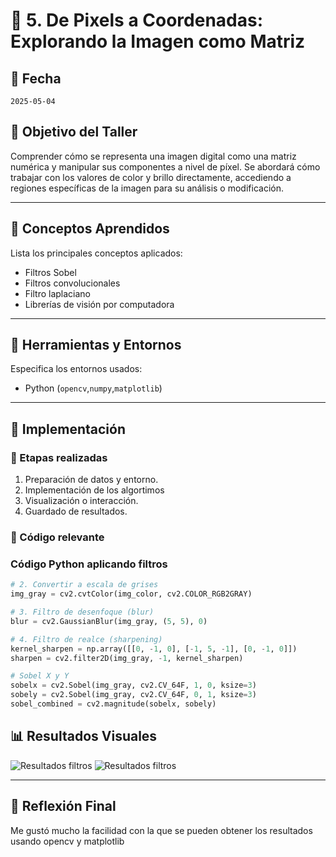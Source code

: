 # 🧪 5. De Pixels a Coordenadas: Explorando la Imagen como Matriz

## 📅 Fecha
`2025-05-04` 


## 🎯 Objetivo del Taller

Comprender cómo se representa una imagen digital como una matriz numérica y manipular sus componentes a nivel de píxel. Se abordará cómo trabajar con los valores de color y brillo directamente, accediendo a regiones específicas de la imagen para su análisis o modificación.

---

## 🧠 Conceptos Aprendidos

Lista los principales conceptos aplicados:

- Filtros Sobel
- Filtros convolucionales
- Filtro laplaciano
- Librerías de visión por computadora
---

## 🔧 Herramientas y Entornos

Especifica los entornos usados:

- Python (`opencv`,`numpy`,`matplotlib`)

---

## 🧪 Implementación

### 🔹 Etapas realizadas
1. Preparación de datos y entorno.
2. Implementación de los algortimos
3. Visualización o interacción.
4. Guardado de resultados.

### 🔹 Código relevante

### Código Python aplicando filtros
```python
# 2. Convertir a escala de grises
img_gray = cv2.cvtColor(img_color, cv2.COLOR_RGB2GRAY)
```

```python
# 3. Filtro de desenfoque (blur)
blur = cv2.GaussianBlur(img_gray, (5, 5), 0)
```


```python
# 4. Filtro de realce (sharpening)
kernel_sharpen = np.array([[0, -1, 0], [-1, 5, -1], [0, -1, 0]])
sharpen = cv2.filter2D(img_gray, -1, kernel_sharpen)
```
```python
# Sobel X y Y
sobelx = cv2.Sobel(img_gray, cv2.CV_64F, 1, 0, ksize=3)
sobely = cv2.Sobel(img_gray, cv2.CV_64F, 0, 1, ksize=3)
sobel_combined = cv2.magnitude(sobelx, sobely)
```

## 📊 Resultados Visuales

![Resultados filtros](resultados/resultados_filtros.png)
![Resultados filtros](resultados/resultados_filtros_2.png)


---

## 💬 Reflexión Final

Me gustó mucho la facilidad con la que se pueden obtener los resultados usando opencv y matplotlib
